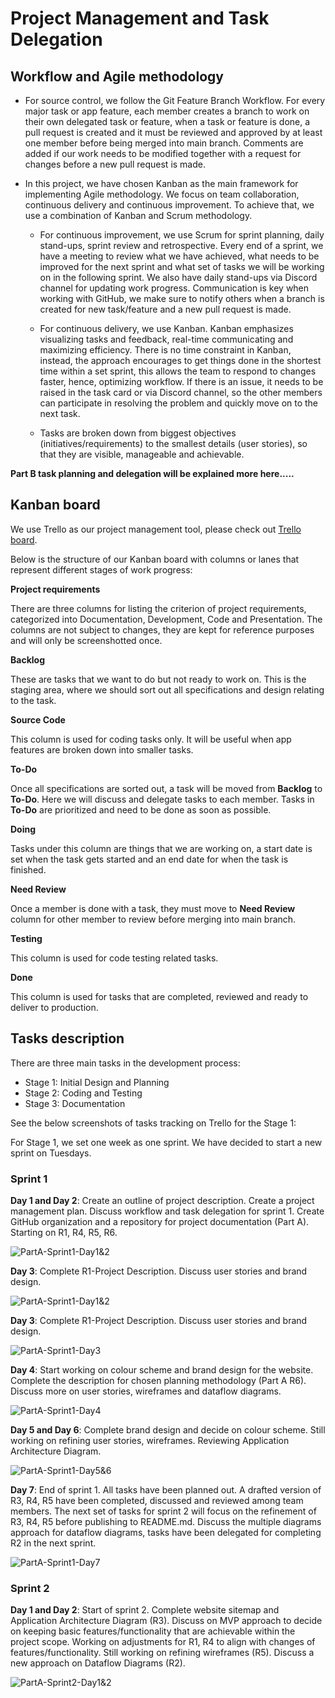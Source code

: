 # Project Management and Task Delegation

## Workflow and Agile methodology

- For source control, we follow the Git Feature Branch Workflow. For every major task or app feature, each member creates a branch to work on their own delegated task or feature, when a task or feature is done, a pull request is created and it must be reviewed and approved by at least one member before being merged into main branch. Comments are added if our work needs to be modified together with a request for changes before a new pull request is made.

- In this project, we have chosen Kanban as the main framework for implementing Agile methodology. We focus on team collaboration, continuous delivery and continuous improvement. To achieve that, we use a combination of Kanban and Scrum methodology.

  - For continuous improvement, we use Scrum for sprint planning, daily stand-ups, sprint review and retrospective. Every end of a sprint, we have a meeting to review what we have achieved, what needs to be improved for the next sprint and what set of tasks we will be working on in the following sprint. We also have daily stand-ups via Discord channel for updating work progress. Communication is key when working with GitHub, we make sure to notify others when a branch is created for new task/feature and a new pull request is made.

  - For continuous delivery, we use Kanban. Kanban emphasizes visualizing tasks and feedback, real-time communicating and maximizing efficiency. There is no time constraint in Kanban, instead, the approach encourages to get things done in the shortest time within a set sprint, this allows the team to respond to changes faster, hence, optimizing workflow. If there is an issue, it needs to be raised in the task card or via Discord channel, so the other members can participate in resolving the problem and quickly move on to the next task.

  - Tasks are broken down from biggest objectives (initiatives/requirements) to the smallest details (user stories), so that they are visible, manageable and achievable.

**Part B task planning and delegation will be explained more here.....**

## Kanban board

We use Trello as our project management tool, please check out [Trello board](https://trello.com/b/TE5Q9ZYj/t3a2-%F0%9F%8C%B8sakura-pantry).

Below is the structure of our Kanban board with columns or lanes that represent different stages of work progress:

**Project requirements**

There are three columns for listing the criterion of project requirements, categorized into Documentation, Development, Code and Presentation. The columns are not subject to changes, they are kept for reference purposes and will only be screenshotted once.

**Backlog**

These are tasks that we want to do but not ready to work on. This is the staging area, where we should sort out all specifications and design relating to the task.

**Source Code**

This column is used for coding tasks only. It will be useful when app features are broken down into smaller tasks.

**To-Do**

Once all specifications are sorted out, a task will be moved from **Backlog** to **To-Do**. Here we will discuss and delegate tasks to each member. Tasks in **To-Do** are prioritized and need to be done as soon as possible.

**Doing**

Tasks under this column are things that we are working on, a start date is set when the task gets started and an end date for when the task is finished.

**Need Review**

Once a member is done with a task, they must move to **Need Review** column for other member to review before merging into main branch.

**Testing**

This column is used for code testing related tasks.

**Done**

This column is used for tasks that are completed, reviewed and ready to deliver to production.

## Tasks description

There are three main tasks in the development process:

- Stage 1: Initial Design and Planning
- Stage 2: Coding and Testing
- Stage 3: Documentation

See the below screenshots of tasks tracking on Trello for the Stage 1:

For Stage 1, we set one week as one sprint. We have decided to start a new sprint on Tuesdays.

### Sprint 1

**Day 1 and Day 2**: Create an outline of project description. Create a project management plan. Discuss workflow and task delegation for sprint 1. Create GitHub organization and a repository for project documentation (Part A). Starting on R1, R4, R5, R6.

![PartA-Sprint1-Day1&2](./docs/images/trello_screenshots/Stage1-Sprint1-Day1&2-151611.png)

**Day 3**: Complete R1-Project Description. Discuss user stories and brand design.

![PartA-Sprint1-Day1&2](./docs/images/trello_screenshots/Stage1-Sprint1-Day1&2-151611.png)

**Day 3**: Complete R1-Project Description. Discuss user stories and brand design.

![PartA-Sprint1-Day3](./docs/images/trello_screenshots/Stage1-Sprint1-Day3-1711.png)


**Day 4**: Start working on colour scheme and brand design for the website. Complete the description for chosen planning methodology (Part A R6). Discuss more on user stories, wireframes and dataflow diagrams.

![PartA-Sprint1-Day4](./docs/images/trello_screenshots/Stage1-Sprint1-Day4-1811.png)

**Day 5 and Day 6**: Complete brand design and decide on colour scheme. Still working on refining user stories, wireframes. Reviewing Application Architecture Diagram.

![PartA-Sprint1-Day5&6](./docs/images/trello_screenshots/Stage1-Sprint1-Day5&6-192011.png)

**Day 7**: End of sprint 1. All tasks have been planned out. A drafted version of R3, R4, R5 have been completed, discussed and reviewed among team members. The next set of tasks for sprint 2 will focus on the refinement of R3, R4, R5 before publishing to README.md. Discuss the multiple diagrams approach for dataflow diagrams, tasks have been delegated for completing R2 in the next sprint.

![PartA-Sprint1-Day7](./docs/images/trello_screenshots/Stage1-Sprint1-Day7-2111.png)

### Sprint 2

**Day 1 and Day 2**: Start of sprint 2. Complete website sitemap and Application Architecture Diagram (R3). Discuss on MVP approach to decide on keeping basic features/functionality that are achievable within the project scope. Working on adjustments for R1, R4 to align with changes of features/functionality. Still working on refining wireframes (R5). Discuss a new approach on Dataflow Diagrams (R2).

![PartA-Sprint2-Day1&2](./docs/images/trello_screenshots/Stage1-%20Sprint2-Day1&2-222311.png)


